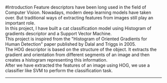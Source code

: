 #Introduction
Feature descriptors have been long used in the field of Computer Vision. Nowadays, modern deep learning models have taken over. But traditional ways of extracting features from images still play an important role.
<br>
In this project, I have built a cat classification model using Histogram of gradients descriptor and a Support Vector Machine.
<br>
This project is inspired from the "Histogram of Oriented Gradients for Human Detection" paper published by Dalal and Triggs in 2005. 
<br>
The HOG descriptor is based on the structure of the object. It extracts the gradient and orientation from different segments of an image and then creates a histogram representing this information.
<br>
After we have extracted the features of an image using HOG, we use a classifier like SVM to perform the classification task.
<br>
______________________________________________________________________________________________________________________________________________________________________
